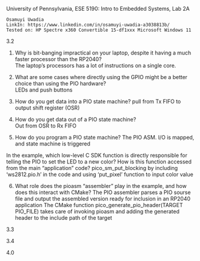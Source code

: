 University of Pennsylvania, ESE 5190: Intro to Embedded Systems, Lab 2A

    Osamuyi Uwadia
    LinkIn: https://www.linkedin.com/in/osamuyi-uwadia-a3038813b/
    Tested on: HP Spectre x360 Convertible 15-df1xxx Microsoft Windows 11

3.2
1.	Why is bit-banging impractical on your laptop, despite it having a 
much faster processor than the RP2040?  
The laptop’s processors has a lot of instructions on a single core.

2.	What are some cases where directly using the GPIO might be a 
better choice than using the PIO hardware?  
LEDs and push buttons

3.	How do you get data into a PIO state machine? 
pull from Tx FIFO to output shift register (OSR)

4.	How do you get data out of a PIO state machine?  
Out from OSR to Rx FIFO


5.	How do you program a PIO state machine? 
The PIO ASM. I/O is mapped, and state machine is triggered

In the example, which low-level C SDK function is directly 
responsible for telling the PIO to set the LED to a new color? How 
is this function accessed from the main “application” code? 
pico_sm_put_blocking by including ‘ws2812.pio.h’ in the code and using ‘put_pixel’ function to input color value

6.	What role does the pioasm “assembler” play in the example, and 
how does this interact with CMake?
The PIO assembler parses a PIO sourse file and output the assembled version ready for inclusion in an RP2040 application
The CMake function pico_generate_pio_header(TARGET PIO_FILE) takes care of invoking pioasm and adding the generated header to the include path of the target 

3.3


3.4



4.0
